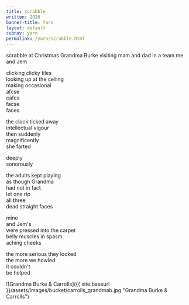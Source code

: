 ```yaml
---
title: scrabble
written: 2020
banner-title: Yarn
layout: default
subnav: yarn
permalink: /yarn/scrabble.html
---
```


<div class="poem">
scrabble at Christmas  
Grandma Burke visiting  
mam and dad in a team  
me and Jem   


clicking clicky tiles  
looking up at the ceiling  
making occasional  
afcse  
cafes  
facse  
faces


the clock ticked away  
intellectual vigour  
then suddenly  
magnificently  
she farted  


deeply  
sonorously  


the adults kept playing  
as though Grandma  
had not in fact  
let one rip  
all three  
dead straight faces  


mine  
and Jem's  
were pressed into the carpet  
belly muscles in spasm  
aching cheeks  


the more serious they looked  
the more we howled  
it couldn't  
be helped
</div>

![Grandma Burke & Carrolls]({{ site.baseurl }}/assets/images/bucket/carrolls_grandmab.jpg "Grandma Burke & Carrolls")
